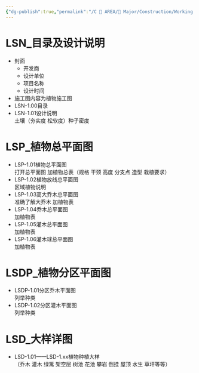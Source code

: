```yaml
---
{"dg-publish":true,"permalink":"/C 📔 AREA/🌳 Major/Construction/Working Drawing/植物施工图/","title":"植物施工图","noteIcon":"2","created":"2024-10-09T09:33:04.000+08:00","updated":"2024-11-28T22:03:57.989+08:00"}
---
```


# LSN_目录及设计说明 
-  封面  
	-   开发商  
	-   设计单位  
	-   项目名称  
	-   设计时间  
-   施工图内容为植物施工图  
-   LSN-1.00目录  
-   LSN-1.01设计说明  
    土壤（夯实度 松软度）种子密度
# LSP_植物总平面图 
-   LSP-1.01植物总平面图  
    打开总平面图 加植物总表（规格 干颈 高度 分支点 造型 栽植要求）
-   LSP-1.02植物放线总平面图  
    区域植物说明
-   LSP-1.03高大乔木总平面图  
    准确了解大乔木 加植物表
-   LSP-1.04乔木总平面图  
    加植物表
-   LSP-1.05灌木总平面图  
    加植物表
-   LSP-1.06灌木球总平面图  
    加植物表
# LSDP_植物分区平面图 
-   LSDP-1.01分区乔木平面图  
    列举种类
-   LSDP-1.02分区灌木平面图  
    列举种类
# LSD_大样详图 
-   LSD-1.01——LSD-1.xx植物种植大样  
    （乔木 灌木 绿篱 架空层 树池 花池 攀岩 倒挂 屋顶 水生 草坪等等）